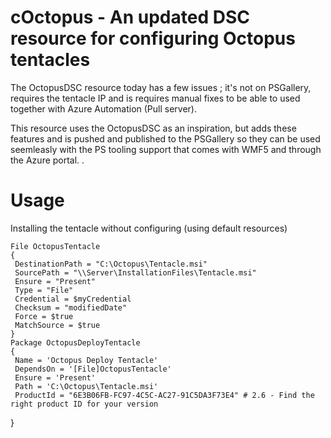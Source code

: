 # cOctopus - An updated DSC resource for configuring Octopus tentacles 

The OctopusDSC resource today has a few issues ; it's not on PSGallery, requires the tentacle IP and is requires manual fixes to be able to used together with Azure Automation (Pull server). 

This resource uses the OctopusDSC as an inspiration, but adds these features and is pushed and published to the PSGallery so they can be used
seemleasly with the PS tooling support that comes with WMF5 and through the Azure portal. . 

# Usage

Installing the tentacle without configuring (using default resources)

    File OctopusTentacle 
    {
     DestinationPath = "C:\Octopus\Tentacle.msi"
     SourcePath = "\\Server\InstallationFiles\Tentacle.msi"
     Ensure = "Present"
     Type = "File"
     Credential = $myCredential
     Checksum = "modifiedDate"
     Force = $true
     MatchSource = $true
    }
    Package OctopusDeployTentacle
    { 
     Name = 'Octopus Deploy Tentacle' 
     DependsOn = '[File]OctopusTentacle'
     Ensure = 'Present' 
     Path = 'C:\Octopus\Tentacle.msi' 
     ProductId = "6E3B06FB-FC97-4C5C-AC27-91C5DA3F73E4" # 2.6 - Find the right product ID for your version
   }
